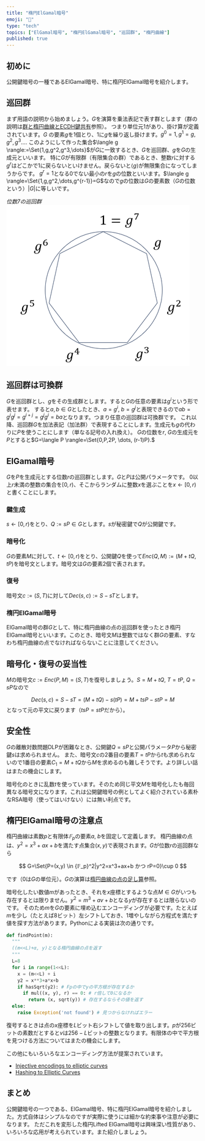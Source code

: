 ```yaml
---
title: "楕円ElGamal暗号"
emoji: "🧮"
type: "tech"
topics: ["ElGamal暗号", "楕円ElGamal暗号", "巡回群", "楕円曲線"]
published: true
---
```

## 初めに

公開鍵暗号の一種であるElGamal暗号、特に楕円ElGamal暗号を紹介します。

## 巡回群
まず用語の説明から始めましょう。$G$を演算を乗法表記で表す群とします（群の説明は[群と楕円曲線とECDH鍵共有](https://zenn.dev/herumi/articles/group-ec-ecdh)参照）。
つまり単位元1があり、掛け算が定義されています。$G$ の要素$g$を1個とり、1に$g$を繰り返し掛けます。$g^0=1, g^1=g, g^2,g^3 \dots .$
このようにして作った集合$\langle g \rangle:=\Set{1,g,g^2,g^3,\dots}$が$G$に一致するとき、$G$を巡回群、$g$を$G$の生成元といいます。
特に$G$が有限群（有限集合の群）であるとき、整数$r$に対する$g^r$はどこかで1に戻らないといけません。戻らないと$\langle g \rangle$が無限集合になってしまうからです。
$g^r=1$となる0でない最小の$r$を$g$の位数といいます。$\langle g \rangle=\Set{1,g,g^2,\dots,g^{r-1}}=G$なので$g$の位数は$G$の要素数（$G$の位数という）$|G|$に等しいです。

*位数7の巡回群*
![巡回群](/images/cyclic-group.png)

## 巡回群は可換群
$G$を巡回群とし、$g$をその生成群とします。すると$G$の任意の要素は$g^i$という形で表せます。
すると$a, b \in G$としたとき、$a=g^i$, $b=g^j$と表現できるので$ab = g^i g^j = g^{i+j}=g^j g^i = ba$となります。つまり任意の巡回群は可換群です。
これ以降、巡回群$G$を加法表記（加法群）で表現することにします。生成元も$g$の代わりに$P$を使うことにします（単なる記号の入れ換え）。
$G$の位数を$r$, $G$の生成元を$P$とすると$G=\langle P \rangle=\Set{0,P,2P, \dots, (r-1)P}.$

## ElGamal暗号
$G$を$P$を生成元とする位数$r$の巡回群とします。$G$と$P$は公開パラメータです。
$0$以上$r$未満の整数の集合を$[0, r)$、そこからランダムに整数$x$を選ぶことを$x ← [0, r)$と書くことにします。

### 鍵生成
$s ← [0, r)$をとり、$Q:=sP \in G$とします。$s$が秘密鍵で$Q$が公開鍵です。
### 暗号化
$G$の要素$M$に対して、$t ← [0, r)$をとり、公開鍵$Q$を使って$Enc(Q, M):=(M+tQ,tP)$を暗号文とします。暗号文は$G$の要素2個で表されます。

### 復号
暗号文$c:=(S,T)$に対して$Dec(s,c):=S-sT$とします。

### 楕円ElGamal暗号
ElGamal暗号の群$G$として、特に楕円曲線の点の巡回群を使ったとき楕円ElGamal暗号といいます。このとき、暗号文$M$は整数ではなく群$G$の要素、すなわち楕円曲線の点でなければならないことに注意してください。

## 暗号化・復号の妥当性
$M$の暗号文$c:=Enc(P,M)=(S, T)$を復号しましょう。$S=M+tQ$, $T=tP$, $Q=sP$なので

$$
Dec(s, c)=S-sT=(M+tQ)-s(tP)=M+tsP-stP=M
$$
となって元の平文に戻ります（$tsP=stP$だから）。

## 安全性
$G$の離散対数問題DLPが困難なとき、公開鍵$Q=sP$と公開パラメータ$P$から秘密鍵$s$は求められません。
また、暗号文$c$の2番目の要素$T=tP$から$t$も求められないので1番目の要素$C_1=M+tQ$から$M$を求めるのも難しそうです。より詳しい話はまたの機会にします。

暗号化のときに乱数$t$を使っています。そのため同じ平文$M$を暗号化したも毎回異なる暗号文になります。これは公開鍵暗号の例としてよく紹介されている素朴なRSA暗号（使ってはいけない）には無い利点です。

## 楕円ElGamal暗号の注意点
楕円曲線は素数$p$と有限体$𝔽_p$の要素$a$, $b$を固定して定義します。
楕円曲線の点は、$y^2=x^3+ax+b$を満たす点集合$(x,y)$で表現されます。$G$が位数$r$の巡回群なら

$$
G=\Set{P=(x,y) \in {𝔽_p}^2|y^2=x^3+ax+b かつ rP=0}\cup 0
$$

です（0は$G$の単位元）。$G$の演算は[楕円曲線の点の足し算](https://zenn.dev/herumi/articles/sd202203-ecc-2#%E6%A5%95%E5%86%86%E6%9B%B2%E7%B7%9A%E3%81%AE%E7%82%B9%E3%81%AE%E8%B6%B3%E3%81%97%E7%AE%97)参照。

暗号化したい数値$m$があったとき、それを$x$座標とするような点$M \in G$がいつも存在するとは限りません。$y^2=m^3+av+b$となる$y$が存在するとは限らないのです。
そのため$m$を$G$の要素に埋め込むエンコーディングが必要です。たとえば$m$を少し（たとえば8ビット）左シフトしておき、1増やしながら方程式を満たす値を探す方法があります。Pythonによる実装は次の通りです。

```python
def findPoint(m):
  """
  ((m<<L)+α, y)となる楕円曲線の点を返す
  """
  L=8
  for i in range(1<<L):
    x = (m<<L) + i
    y2 = x**3+a*x+b
    if hasSqrt(y2): # Fpの中でyの平方根が存在するか
      if mul((x, y), r) == 0: # r倍して0になるか
        return (x, sqrt(y)) # 存在するならその値を返す
  else:
    raise Exception('not found') # 見つからなければエラー
```
復号するときは点の$x$座標を$L$ビット右シフトして値を取り出します。$p$が256ビットの素数だとすると$v$は$256-L$ビットの整数となります。有限体の中で平方根を見つける方法についてはまたの機会にします。

この他にもいろいろなエンコーディング方法が提案されています。
- [Injective encodings to elliptic curves](https://eprint.iacr.org/2013/373.pdf)
- [Hashing to Elliptic Curves ](https://datatracker.ietf.org/doc/draft-irtf-cfrg-hash-to-curve/)

## まとめ
公開鍵暗号の一つである、ElGamal暗号、特に楕円ElGamal暗号を紹介しました。方式自体はシンプルなのですが実際に使うには細かな約束事や注意が必要になります。
ただこれを変形した楕円Lifted ElGamal暗号は興味深い性質があり、いろいろな応用が考えられています。また紹介しましょう。
